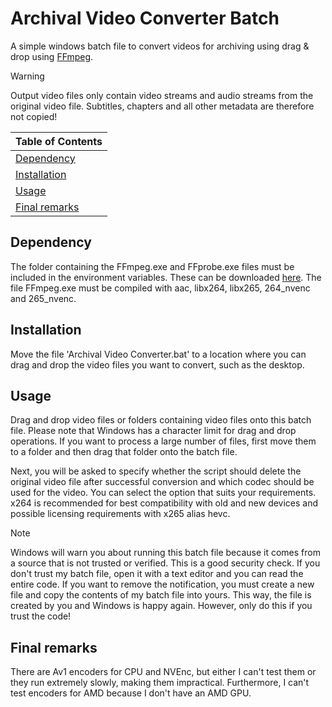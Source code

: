 # Archival Video Converter Batch

A simple windows batch file to convert videos for archiving using drag & drop using [FFmpeg](https://www.ffmpeg.org/).

> [!WARNING]
> Output video files only contain video streams and audio streams from the original video file. Subtitles, chapters and all other metadata are therefore not copied!

| Table of Contents |
| - |
| [Dependency](#dependency) |
| [Installation](#installation) |
| [Usage](#usage) |
| [Final remarks](#final-remarks) |

## Dependency

The folder containing the FFmpeg.exe and FFprobe.exe files must be included in the environment variables. These can be downloaded [here](https://www.ffmpeg.org/download.html). The file FFmpeg.exe must be compiled with aac, libx264, libx265, 264_nvenc and 265_nvenc.

## Installation

Move the file 'Archival Video Converter.bat' to a location where you can drag and drop the video files you want to convert, such as the desktop.

## Usage

Drag and drop video files or folders containing video files onto this batch file. Please note that Windows has a character limit for drag and drop operations. If you want to process a large number of files, first move them to a folder and then drag that folder onto the batch file.

Next, you will be asked to specify whether the script should delete the original video file after successful conversion and which codec should be used for the video. You can select the option that suits your requirements. x264 is recommended for best compatibility with old and new devices and possible licensing requirements with x265 alias hevc.

> [!NOTE]
> Windows will warn you about running this batch file because it comes from a source that is not trusted or verified. This is a good security check. If you don't trust my batch file, open it with a text editor and you can read the entire code. If you want to remove the notification, you must create a new file and copy the contents of my batch file into yours. This way, the file is created by you and Windows is happy again. However, only do this if you trust the code!

## Final remarks

There are Av1 encoders for CPU and NVEnc, but either I can't test them or they run extremely slowly, making them impractical. Furthermore, I can't test encoders for AMD because I don't have an AMD GPU.
